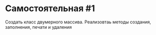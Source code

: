 # Самостоятельная #1

Создать класс двумерного массива. Реализовтаь методы создания, заполнения, печати и удаления